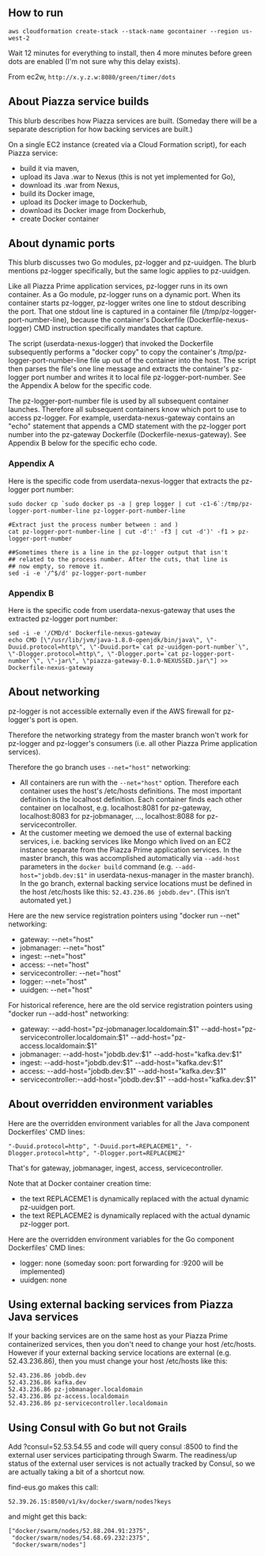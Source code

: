 ## How to run
`aws cloudformation create-stack --stack-name gocontainer --region us-west-2`

Wait 12 minutes for everything to install, then 4 more minutes before green dots are enabled (I'm not sure why this delay exists).

From ec2w, `http://x.y.z.w:8080/green/timer/dots`

## About Piazza service builds ##
This blurb describes how Piazza services are built. (Someday there will be a separate description for how backing services are built.)

On a single EC2 instance (created via a Cloud Formation script), for each Piazza service:
* build it via maven,
* upload its Java .war to Nexus (this is not yet implemented for Go),
* download its .war from Nexus,
* build its Docker image,
* upload its Docker image to Dockerhub,
* download its Docker image from Dockerhub,
* create Docker container

## About dynamic ports ##
This blurb discusses two Go modules, pz-logger and pz-uuidgen. The blurb mentions pz-logger specifically, but the same logic applies to pz-uuidgen.

Like all Piazza Prime application services, pz-logger runs in its own container. As a Go module, pz-logger runs on a dynamic port. When its container starts pz-logger, pz-logger writes one line to stdout describing the port. That one stdout line is captured in a container file (/tmp/pz-logger-port-number-line), because the container's Dockerfile (Dockerfile-nexus-logger) CMD instruction specifically mandates that capture.

The script (userdata-nexus-logger) that invoked the Dockerfile subsequently performs a "docker copy" to copy the container's /tmp/pz-logger-port-number-line file up out of the container into the host. The script then parses the file's one line message and extracts the container's pz-logger port number and writes it to local file pz-logger-port-number. See the Appendix A below for the specific code.

The pz-logger-port-number file is used by all subsequent container launches. Therefore all subsequent containers know which port to use to access pz-logger. For example, userdata-nexus-gateway contains an "echo" statement that appends a CMD statement with the pz-logger port number into the pz-gateway Dockerfile (Dockerfile-nexus-gateway). See Appendix B below for the specific echo code.


### Appendix A ###
Here is the specific code from userdata-nexus-logger that extracts the pz-logger port number:
```
sudo docker cp `sudo docker ps -a | grep logger | cut -c1-6`:/tmp/pz-logger-port-number-line pz-logger-port-number-line

#Extract just the process number between : and )
cat pz-logger-port-number-line | cut -d':' -f3 | cut -d')' -f1 > pz-logger-port-number

##Sometimes there is a line in the pz-logger output that isn't
## related to the process number. After the cuts, that line is
## now empty, so remove it.
sed -i -e '/^$/d' pz-logger-port-number
```

### Appendix B ###
Here is the specific code from userdata-nexus-gateway that uses the extracted pz-logger port number:
```
sed -i -e '/CMD/d' Dockerfile-nexus-gateway
echo CMD [\"/usr/lib/jvm/java-1.8.0-openjdk/bin/java\", \"-Duuid.protocol=http\", \"-Duuid.port=`cat pz-uuidgen-port-number`\", \"-Dlogger.protocol=http\", \"-Dlogger.port=`cat pz-logger-port-number`\", \"-jar\", \"piazza-gateway-0.1.0-NEXUSSED.jar\"] >> Dockerfile-nexus-gateway
```

## About networking ##

pz-logger is not accessible externally even if the AWS firewall for pz-logger's port is open.

Therefore the networking strategy from the master branch won't work for pz-logger and pz-logger's consumers (i.e. all other Piazza Prime application services).

Therefore the go branch uses `--net="host"` networking:
* All containers are run with the `--net="host"` option. Therefore each container uses the host's /etc/hosts definitions. The most important definition is the localhost definition. Each container finds each other container on localhost, e.g. localhost:8081 for pz-gateway, localhost:8083 for pz-jobmanager, ..., localhost:8088 for pz-servicecontroller.
* At the customer meeting we demoed the use of external backing services, i.e. backing services like Mongo which lived on an EC2 instance separate from the Piazza Prime application services. In the master branch, this was accomplished automatically via `--add-host` parameters in the `docker build` command (e.g. `--add-host="jobdb.dev:$1"` in userdata-nexus-manager in the master branch). In the go branch, external backing service locations must be defined in the host /etc/hosts like this: `52.43.236.86 jobdb.dev"`. (This isn't automated yet.)

Here are the new service registration pointers using "docker run --net" networking:
* gateway:           --net="host" 
* jobmanager:        --net="host" 
* ingest:            --net="host" 
* access:            --net="host" 
* servicecontroller: --net="host" 
* logger:            --net="host" 
* uuidgen:           --net="host" 

For historical reference, here are the old service registration pointers using "docker run --add-host" networking:
* gateway:          --add-host="pz-jobmanager.localdomain:$1" --add-host="pz-servicecontroller.localdomain:$1" --add-host="pz-access.localdomain:$1"
* jobmanager:       --add-host="jobdb.dev:$1" --add-host="kafka.dev:$1"
* ingest:           --add-host="jobdb.dev:$1" --add-host="kafka.dev:$1" 
* access:           --add-host="jobdb.dev:$1" --add-host="kafka.dev:$1"
* servicecontroller:--add-host="jobdb.dev:$1" --add-host="kafka.dev:$1"

## About overridden environment variables ##
Here are the overridden environment variables for all the Java component Dockerfiles' CMD lines:

```"-Duuid.protocol=http", "-Duuid.port=REPLACEME1", "-Dlogger.protocol=http", "-Dlogger.port=REPLACEME2"```

That's for gateway, jobmanager, ingest, access, servicecontroller.


Note that at Docker container creation time:
* the text REPLACEME1 is dynamically replaced with the actual dynamic pz-uuidgen port.
* the text REPLACEME2 is dynamically replaced with the actual dynamic pz-logger port.

Here are the overridden environment variables for the Go component Dockerfiles' CMD lines:
* logger:  none (someday soon: port forwarding for :9200 will be implemented)
* uuidgen: none

## Using external backing services from Piazza Java services ##
If your backing services are on the same host as your Piazza Prime containerized services, then you don't need to change your host /etc/hosts.
However if your external backing service locations are external (e.g. 52.43.236.86), then you must change your host /etc/hosts like this: 
```
52.43.236.86 jobdb.dev
52.43.236.86 kafka.dev
52.43.236.86 pz-jobmanager.localdomain
52.43.236.86 pz-access.localdomain
52.43.236.86 pz-servicecontroller.localdomain
```

## Using Consul with Go but not Grails  ##
Add ?consul=52.53.54.55 and code will query consul :8500 to find the
external user services participating through Swarm. 
The readiness/up status of the external user services is not actually 
tracked by Consul, so we are actually taking a bit of a shortcut now.

find-eus.go makes this call:
```
52.39.26.15:8500/v1/kv/docker/swarm/nodes?keys
```
and might get this back:
```
["docker/swarm/nodes/52.88.204.91:2375",
 "docker/swarm/nodes/54.68.69.232:2375",
 "docker/swarm/nodes"]

